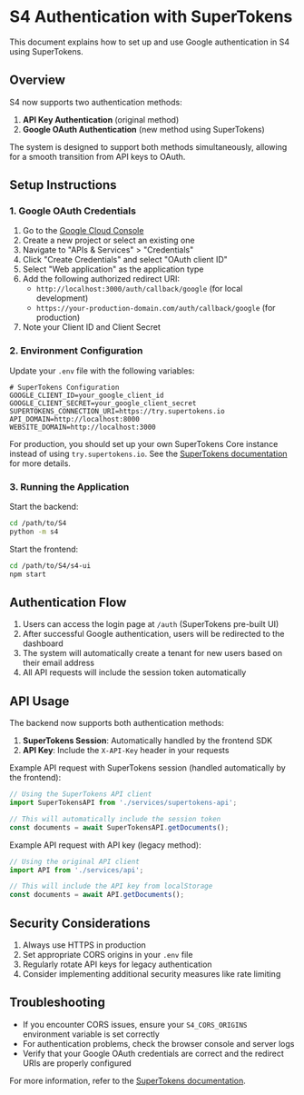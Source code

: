 # S4 Authentication with SuperTokens

This document explains how to set up and use Google authentication in S4 using SuperTokens.

## Overview

S4 now supports two authentication methods:
1. **API Key Authentication** (original method)
2. **Google OAuth Authentication** (new method using SuperTokens)

The system is designed to support both methods simultaneously, allowing for a smooth transition from API keys to OAuth.

## Setup Instructions

### 1. Google OAuth Credentials

1. Go to the [Google Cloud Console](https://console.cloud.google.com/)
2. Create a new project or select an existing one
3. Navigate to "APIs & Services" > "Credentials"
4. Click "Create Credentials" and select "OAuth client ID"
5. Select "Web application" as the application type
6. Add the following authorized redirect URI:
   - `http://localhost:3000/auth/callback/google` (for local development)
   - `https://your-production-domain.com/auth/callback/google` (for production)
7. Note your Client ID and Client Secret

### 2. Environment Configuration

Update your `.env` file with the following variables:

```
# SuperTokens Configuration
GOOGLE_CLIENT_ID=your_google_client_id
GOOGLE_CLIENT_SECRET=your_google_client_secret
SUPERTOKENS_CONNECTION_URI=https://try.supertokens.io
API_DOMAIN=http://localhost:8000
WEBSITE_DOMAIN=http://localhost:3000
```

For production, you should set up your own SuperTokens Core instance instead of using `try.supertokens.io`. See the [SuperTokens documentation](https://supertokens.com/docs/thirdparty/introduction) for more details.

### 3. Running the Application

Start the backend:
```bash
cd /path/to/S4
python -m s4
```

Start the frontend:
```bash
cd /path/to/S4/s4-ui
npm start
```

## Authentication Flow

1. Users can access the login page at `/auth` (SuperTokens pre-built UI)
2. After successful Google authentication, users will be redirected to the dashboard
3. The system will automatically create a tenant for new users based on their email address
4. All API requests will include the session token automatically

## API Usage

The backend now supports both authentication methods:

1. **SuperTokens Session**: Automatically handled by the frontend SDK
2. **API Key**: Include the `X-API-Key` header in your requests

Example API request with SuperTokens session (handled automatically by the frontend):
```javascript
// Using the SuperTokens API client
import SuperTokensAPI from './services/supertokens-api';

// This will automatically include the session token
const documents = await SuperTokensAPI.getDocuments();
```

Example API request with API key (legacy method):
```javascript
// Using the original API client
import API from './services/api';

// This will include the API key from localStorage
const documents = await API.getDocuments();
```

## Security Considerations

1. Always use HTTPS in production
2. Set appropriate CORS origins in your `.env` file
3. Regularly rotate API keys for legacy authentication
4. Consider implementing additional security measures like rate limiting

## Troubleshooting

- If you encounter CORS issues, ensure your `S4_CORS_ORIGINS` environment variable is set correctly
- For authentication problems, check the browser console and server logs
- Verify that your Google OAuth credentials are correct and the redirect URIs are properly configured

For more information, refer to the [SuperTokens documentation](https://supertokens.com/docs/thirdparty/introduction).
